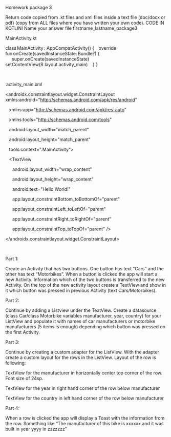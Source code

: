 Homework package 3 

 

Return code copied from .kt files and xml files inside a text file (doc/docx or pdf) (copy from ALL files where you have written your own code). CODE IN KOTLIN! Name your answer file firstname_lastname_package3

 

MainActivity.kt 

class MainActivity : AppCompatActivity() { 
    override fun onCreate(savedInstanceState: Bundle?) { 
        super.onCreate(savedInstanceState) 
        setContentView(R.layout.activity_main) 
    } 
} 

  

 activity_main.xml 

<?xml version="1.0" encoding="utf-8"?> 

<androidx.constraintlayout.widget.ConstraintLayout xmlns:android="http://schemas.android.com/apk/res/android" 

    xmlns:app="http://schemas.android.com/apk/res-auto" 

    xmlns:tools="http://schemas.android.com/tools" 

    android:layout_width="match_parent" 

    android:layout_height="match_parent" 

    tools:context=".MainActivity"> 

 

    <TextView 

        android:layout_width="wrap_content" 

        android:layout_height="wrap_content" 

        android:text="Hello World!" 

        app:layout_constraintBottom_toBottomOf="parent" 

        app:layout_constraintLeft_toLeftOf="parent" 

        app:layout_constraintRight_toRightOf="parent" 

        app:layout_constraintTop_toTopOf="parent" /> 

 

</androidx.constraintlayout.widget.ConstraintLayout> 

  

 

Part 1: 

Create an Activity that has two buttons. One button has text “Cars” and the other has text “Motorbikes”. When a button is clicked the app will start a new Activity. Information which of the two buttons is transferred to the new Activity. On the top of the new activity layout create a TextView and show in it which button was pressed in previous Activity (text Cars/Motorbikes). 

 

Part 2: 

Continue by adding a Listview under the TextView. Create a datasource (class Car/class Motorbike variables manufacturer, year, country) for your ListView and populate it with names of car manufacturers or motorbike manufacturers (5 items is enough) depending which button was pressed on the first Activity.  

 

Part 3: 

Continue by creating a custom adapter for the ListView. With the adapter create a custom layout for the rows in the ListView. Layout of the row is following:

TextView for the manufacturer in horizontally center top corner of the row. Font size of 24sp.

TextView for the year in right hand corner of the row below manufacturer

TextView for the country in left hand corner of the row below manufacturer

 

Part 4:

When a row is clicked the app will display a Toast with the information from the row. Something like “The manufacturer of this bike is xxxxxx and it was built in year yyyy in zzzzzzz”
